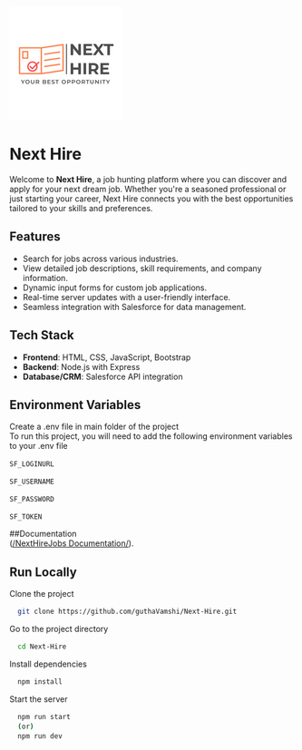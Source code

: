 
![Logo](Public/Images/next-hire.png)

# Next Hire

Welcome to **Next Hire**, a job hunting platform where you can discover and apply for your next dream job. Whether you're a seasoned professional or just starting your career, Next Hire connects you with the best opportunities tailored to your skills and preferences.

## Features
- Search for jobs across various industries.
- View detailed job descriptions, skill requirements, and company information.
- Dynamic input forms for custom job applications.
- Real-time server updates with a user-friendly interface.
- Seamless integration with Salesforce for data management.

## Tech Stack
- **Frontend**: HTML, CSS, JavaScript, Bootstrap
- **Backend**: Node.js with Express
- **Database/CRM**: Salesforce API integration


## Environment Variables
Create a .env file in main folder of the project </br>
To run this project, you will need to add the following environment variables to your .env file

`SF_LOGINURL`

`SF_USERNAME`

`SF_PASSWORD`

`SF_TOKEN`

##Documentation </br>
([/NextHireJobs Documentation/](https://github.com/guthaVamshi/Next-Hire/blob/main/NextHireJobs%20Doc.pdf)).

## Run Locally

Clone the project

```bash
  git clone https://github.com/guthaVamshi/Next-Hire.git
```

Go to the project directory

```bash
  cd Next-Hire
```

Install dependencies

```bash
  npm install
```

Start the server

```bash
  npm run start 
  (or)
  npm run dev
```

